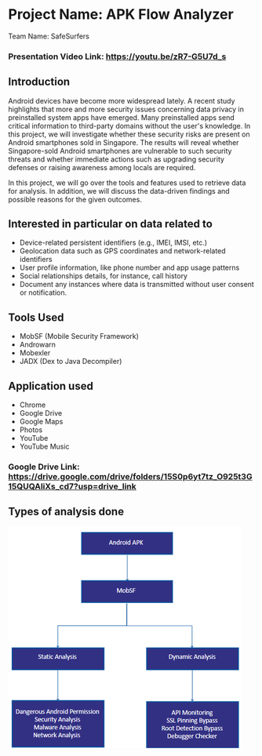 # Project Name: APK Flow Analyzer
Team Name: SafeSurfers
### Presentation Video Link: https://youtu.be/zR7-G5U7d_s
## Introduction
Android devices have become more widespread lately. A recent study highlights that more and more security issues concerning data privacy in preinstalled system apps have emerged. Many preinstalled apps send critical information to third-party domains without the user's knowledge. In this project, we will investigate whether these security risks are present on Android smartphones sold in Singapore. The results will reveal whether Singapore-sold Android smartphones are vulnerable to such security threats and whether immediate actions such as upgrading security defenses or raising awareness among locals are required. 

In this project, we will go over the tools and features used to retrieve data for analysis. In addition, we will discuss the data-driven findings and possible reasons for the given outcomes. 
## Interested in particular on data related to
<uL>
  <li>Device-related persistent identifiers (e.g., IMEI, IMSI, etc.)</li>
  <li>Geolocation data such as GPS coordinates and network-related identifiers</li>
  <li>User profile information, like phone number and app usage patterns</li>
  <li>Social relationships details, for instance, call history</li>
  <li>Document any instances where data is transmitted without user consent or notification.</li>
</uL>

## Tools Used
<uL>
  <li>MobSF (Mobile Security Framework)</li>
  <li>Androwarn</li>
  <li>Mobexler</li>
  <li>JADX (Dex to Java Decompiler)</li>
</uL>

## Application used
<uL>
  <li>Chrome</li>
  <li>Google Drive</li>
  <li>Google Maps</li>
  <li>Photos</li>
  <li>YouTube</li>
  <li>YouTube Music</li>
</uL>

### Google Drive Link: https://drive.google.com/drive/folders/15S0p6yt7tz_O925t3G15QUQAliXs_cd7?usp=drive_link

## Types of analysis done

<img src="analyzer.png" alt="Alt text" title="MobSFAnalysis">
